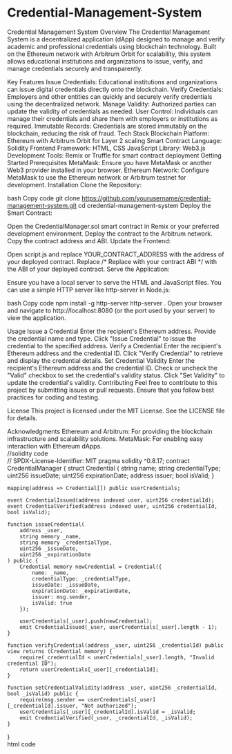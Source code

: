 # Credential-Management-System
Credential Management System
Overview
The Credential Management System is a decentralized application (dApp) designed to manage and verify academic and professional credentials using blockchain technology. Built on the Ethereum network with Arbitrum Orbit for scalability, this system allows educational institutions and organizations to issue, verify, and manage credentials securely and transparently.

Key Features
Issue Credentials: Educational institutions and organizations can issue digital credentials directly onto the blockchain.
Verify Credentials: Employers and other entities can quickly and securely verify credentials using the decentralized network.
Manage Validity: Authorized parties can update the validity of credentials as needed.
User Control: Individuals can manage their credentials and share them with employers or institutions as required.
Immutable Records: Credentials are stored immutably on the blockchain, reducing the risk of fraud.
Tech Stack
Blockchain Platform: Ethereum with Arbitrum Orbit for Layer 2 scaling
Smart Contract Language: Solidity
Frontend Framework: HTML, CSS
JavaScript Library: Web3.js
Development Tools: Remix or Truffle for smart contract deployment
Getting Started
Prerequisites
MetaMask: Ensure you have MetaMask or another Web3 provider installed in your browser.
Ethereum Network: Configure MetaMask to use the Ethereum network or Arbitrum testnet for development.
Installation
Clone the Repository:

bash
Copy code
git clone https://github.com/yourusername/credential-management-system.git
cd credential-management-system
Deploy the Smart Contract:

Open the CredentialManager.sol smart contract in Remix or your preferred development environment.
Deploy the contract to the Arbitrum network.
Copy the contract address and ABI.
Update the Frontend:

Open script.js and replace YOUR_CONTRACT_ADDRESS with the address of your deployed contract.
Replace /* Replace with your contract ABI */ with the ABI of your deployed contract.
Serve the Application:

Ensure you have a local server to serve the HTML and JavaScript files. You can use a simple HTTP server like http-server in Node.js:

bash
Copy code
npm install -g http-server
http-server .
Open your browser and navigate to http://localhost:8080 (or the port used by your server) to view the application.

Usage
Issue a Credential
Enter the recipient's Ethereum address.
Provide the credential name and type.
Click "Issue Credential" to issue the credential to the specified address.
Verify a Credential
Enter the recipient's Ethereum address and the credential ID.
Click "Verify Credential" to retrieve and display the credential details.
Set Credential Validity
Enter the recipient's Ethereum address and the credential ID.
Check or uncheck the "Valid" checkbox to set the credential's validity status.
Click "Set Validity" to update the credential's validity.
Contributing
Feel free to contribute to this project by submitting issues or pull requests. Ensure that you follow best practices for coding and testing.

License
This project is licensed under the MIT License. See the LICENSE file for details.

Acknowledgments
Ethereum and Arbitrum: For providing the blockchain infrastructure and scalability solutions.
MetaMask: For enabling easy interaction with Ethereum dApps.
<br>
//solidity code<br>
// SPDX-License-Identifier: MIT
pragma solidity ^0.8.17;
contract CredentialManager {
    struct Credential {
        string name;
        string credentialType;
        uint256 issueDate;
        uint256 expirationDate;
        address issuer;
        bool isValid;
    }
    
    mapping(address => Credential[]) public userCredentials;
    
    event CredentialIssued(address indexed user, uint256 credentialId);
    event CredentialVerified(address indexed user, uint256 credentialId, bool isValid);

    function issueCredential(
        address _user,
        string memory _name,
        string memory _credentialType,
        uint256 _issueDate,
        uint256 _expirationDate
    ) public {
        Credential memory newCredential = Credential({
            name: _name,
            credentialType: _credentialType,
            issueDate: _issueDate,
            expirationDate: _expirationDate,
            issuer: msg.sender,
            isValid: true
        });
        
        userCredentials[_user].push(newCredential);
        emit CredentialIssued(_user, userCredentials[_user].length - 1);
    }
    
    function verifyCredential(address _user, uint256 _credentialId) public view returns (Credential memory) {
        require(_credentialId < userCredentials[_user].length, "Invalid credential ID");
        return userCredentials[_user][_credentialId];
    }
    
    function setCredentialValidity(address _user, uint256 _credentialId, bool _isValid) public {
        require(msg.sender == userCredentials[_user][_credentialId].issuer, "Not authorized");
        userCredentials[_user][_credentialId].isValid = _isValid;
        emit CredentialVerified(_user, _credentialId, _isValid);
    }
}
<br>
html code<br>
<!DOCTYPE html>
<html>
<head>
    <title>Credential Management</title>
  <link rel="stylesheet" href="style.css">
    <script src="https://cdn.jsdelivr.net/npm/web3@latest/dist/web3.min.js"></script>
    <script>
        let web3;
        let contract;

        const contractAddress = "YOUR_CONTRACT_ADDRESS";  // Replace with your deployed contract address
        const contractABI = [/* Replace with your contract ABI */];

        window.addEventListener('load', async () => {
            if (window.ethereum) {
                web3 = new Web3(window.ethereum);
                await window.ethereum.request({ method: 'eth_requestAccounts' });
                contract = new web3.eth.Contract(contractABI, contractAddress);
            } else {
                alert('Please install MetaMask!');
            }
        });

        async function issueCredential() {
            const user = document.getElementById('user').value;
            const name = document.getElementById('name').value;
            const type = document.getElementById('type').value;
            const issueDate = Math.floor(new Date().getTime() / 1000);
            const expirationDate = issueDate + 31536000; // 1 year validity

            await contract.methods.issueCredential(user, name, type, issueDate, expirationDate).send({ from: window.ethereum.selectedAddress });
            alert('Credential issued!');
        }

        async function verifyCredential() {
            const user = document.getElementById('user').value;
            const id = parseInt(document.getElementById('credentialId').value);

            const credential = await contract.methods.verifyCredential(user, id).call();
            document.getElementById('credentialDetails').innerText = JSON.stringify(credential, null, 2);
        }

        async function setValidity() {
            const user = document.getElementById('user').value;
            const id = parseInt(document.getElementById('credentialId').value);
            const isValid = document.getElementById('isValid').checked;

            await contract.methods.setCredentialValidity(user, id, isValid).send({ from: window.ethereum.selectedAddress });
            alert('Credential validity updated!');
        }
    </script>
</head>
<body>
    <h1>Credential Management System</h1>
    <div>
        <h2>Issue Credential</h2>
        <input id="user" type="text" placeholder="User Address" />
        <input id="name" type="text" placeholder="Credential Name" />
        <input id="type" type="text" placeholder="Credential Type" />
        <button onclick="issueCredential()">Issue Credential</button>
    </div>
    <div>
        <h2>Verify Credential</h2>
        <input id="user" type="text" placeholder="User Address" />
        <input id="credentialId" type="number" placeholder="Credential ID" />
        <button onclick="verifyCredential()">Verify Credential</button>
        <pre id="credentialDetails"></pre>
    </div>
    <div>
        <h2>Set Credential Validity</h2>
        <input id="user" type="text" placeholder="User Address" />
        <input id="credentialId" type="number" placeholder="Credential ID" />
        <label for="isValid">Valid</label>
        <input id="isValid" type="checkbox" />
        <button onclick="setValidity()">Set Validity</button>
    </div>
</body>
</html>
<br>//csscode<br>
body {
    font-family: Arial, sans-serif;
    background-color: #f4f4f9;
    color: #333;
    margin: 0;
    padding: 0;
    display: flex;
    flex-direction: column;
    align-items: center;
}

h1 {
    margin-top: 20px;
    color: #333;
}

div {
    background-color: #fff;
    border-radius: 8px;
    box-shadow: 0 4px 8px rgba(0, 0, 0, 0.1);
    padding: 20px;
    margin: 20px;
    width: 90%;
    max-width: 600px;
}

h2 {
    margin-top: 0;
    color: #555;
}

input, button {
    display: block;
    width: calc(100% - 22px);
    margin: 10px 0;
    padding: 10px;
    border: 1px solid #ddd;
    border-radius: 4px;
    font-size: 16px;
}

button {
    background-color: #007bff;
    color: #fff;
    border: none;
    cursor: pointer;
}

button:hover {
    background-color: #0056b3;
}

pre {
    background-color: #f0f0f0;
    border: 1px solid #ddd;
    padding: 10px;
    border-radius: 4px;
    white-space: pre-wrap;
    word-wrap: break-word;
}

label {
    margin-right: 10px;
}
